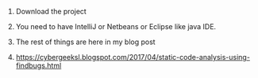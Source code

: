 1. Download the project

2. You need to have IntelliJ or Netbeans or Eclipse like java IDE.

3. The rest of things are here in my blog post
4. https://cybergeeksl.blogspot.com/2017/04/static-code-analysis-using-findbugs.html
